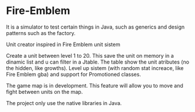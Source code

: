 # Fire-Emblem

It is a simulator to test certain things in Java, such as generics and design patterns such as the factory.

Unit creator inspired in Fire Emblem unit sistem

Create a unit between level 1 to 20. This save the unit on memory in a dinamic list and u can filter in a Jtable. The table show the unit atributes (no the hidden, like growths). Level up sistem (with random stat increace, like Fire Emblem gba) and support for Promotioned classes.

The game map is in development. This feature will allow you to move and fight between units on the map.

The project only use the native libraries in Java.
